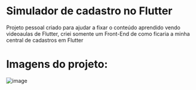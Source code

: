 # Simulador de cadastro no Flutter

Projeto pessoal criado para ajudar a fixar o conteúdo aprendido vendo videoaulas de Flutter, criei somente um Front-End de como ficaria a minha central de cadastros em Flutter

# Imagens do projeto:

![image](https://github.com/IGDSCI/SIMULADOR-CADASTRO-FLUTTER/assets/114839208/8c91c6be-3897-47dd-b4b8-d72d6e199da5)

